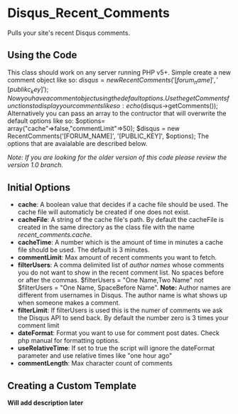 Disqus_Recent_Comments
======================

Pulls your site's recent Disqus comments.

Using the Code
----------------

This class should work on any server running PHP v5+. 
Simple create a new comment object like so:
	$disqus = new RecentComments('[forum_name]', '[publikc_key]');
Now you have a comment object using the default options. Use the getComments functions to display your comments like so:
	echo($disqus->getComments());
Alternatively you can pass an array to the contructor that will overwrite the default options like so:
	$options= array("cache"=>false,"commentLimit"=>50);
	$disqus = new RecentComments('[FORUM_NAME]', '[PUBLIC_KEY]', $options);
The options that are avaialable are described below.


*Note: If you are looking for the older version of this code please review the version 1.0 branch.* 

Initial Options
----------------------

- **cache**: A boolean value that decides if a cache file should be used. The cache file will automaticly be created if one does not exist.
- **cacheFile**: A string of the cache file's path. By default the cacheFile is created in the same directory as the  class file with the name *recent_comments.cache*.
- **cacheTime**: A number which is the amount of time in minutes a cache file should be used. The default is 3 minutes.
- **commentLimit**: Max amount of recent comments you want to fetch.
- **filterUsers**: A comma delimited list of *author names* whose comments you do not want to show in the recent comment list. No spaces before or after the commas.  $filterUsers = "One Name,Two Name" not $filterUsers = "One Name, SpaceBefore Name". **Note:** Author names are different from usernames in Disqus. The author name is what shows up when someone makes a comment.
- **filterLimit**: If filterUsers is used this is the numer of comments we ask the Disqus API to send back. By default the number zero is 3 times your comment limit
- **dateFormat**: Format you want to use for comment post dates. Check php manual for formatting options.
- **useRelativeTime**: If set to true the script will ignore the dateFormat parameter and use relative times like "one hour ago"
- **commentLength**: Max character count of comments

Creating a Custom Template
----------------------
**Will add description later**